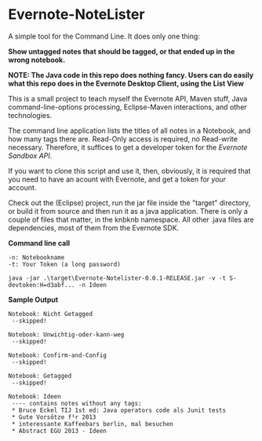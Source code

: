 Evernote-NoteLister
===================

A simple tool for the Command Line. It does only one thing:

**Show untagged notes that should be tagged, or that ended up in the wrong notebook.**

**NOTE: The Java code in this repo does nothing fancy. Users can do easily what this repo does in the Evernote Desktop Client, using the List View**

This is a small project to teach myself the Evernote API, Maven stuff, Java command-line-options processing, Eclipse-Maven interactions, and other technologies.

The command line application lists the titles of all notes in a Notebook, and how many tags there are. 
Read-Only access is required, no Read-write necessary.
Therefore, it suffices to get a developer token for the *Evernote Sandbox API*. 


If you want to clone this script and use it, then, obviously, 
it is required that you need to have an acount with Evernote, and get a token for *your* account.



Check out the (Eclipse) project, run the jar file inside the "target" directory, or build it from source and then run it as a java application.
There is only a couple of files that matter, in the knbknb namespace. All other .java files are dependencies, most of them from the Evernote SDK.


**Command line call**

    -n: Notebookname
    -t: Your Token (a long password)

    java -jar .\target\Evernote-Notelister-0.0.1-RELEASE.jar -v -t S-devtoken:H=d3abf... -n Ideen

**Sample Output**
    
    Notebook: Nicht Getagged
     --skipped!
    
    Notebook: Unwichtig-oder-kann-weg
     --skipped!
    
    Notebook: Confirm-and-Config
     --skipped!
    
    Notebook: Getagged
     --skipped!
    
    Notebook: Ideen
     ---- contains notes without any tags:
     * Bruce Eckel TIJ 1st ed: Java operators code als Junit tests
     * Gute Vorsõtze f³r 2013
     * interessante Kaffeebars berlin, mal besuchen
     * Abstract EGU 2013 - Ideen
